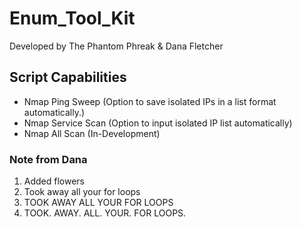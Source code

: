 # Enum_Tool_Kit
Developed by The Phantom Phreak & Dana Fletcher
## Script Capabilities
- Nmap Ping Sweep (Option to save isolated IPs in a list format automatically.)
- Nmap Service Scan (Option to input isolated IP list automatically)
- Nmap All Scan (In-Development)

### Note from Dana
1. Added flowers
2. Took away all your for loops
3. TOOK AWAY ALL YOUR FOR LOOPS
4. TOOK. AWAY. ALL. YOUR. FOR LOOPS.


